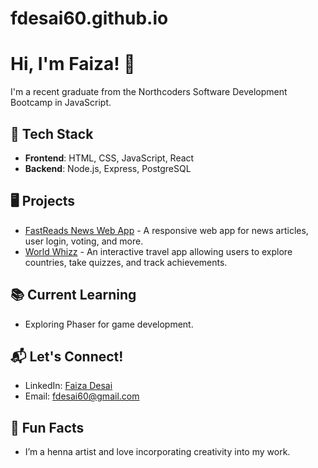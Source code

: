 # fdesai60.github.io
# Hi, I'm Faiza! 👋

I'm a recent graduate from the Northcoders Software Development Bootcamp in JavaScript.

## 🚀 Tech Stack
- **Frontend**: HTML, CSS, JavaScript, React
- **Backend**: Node.js, Express, PostgreSQL


## 🖥️ Projects
- [FastReads News Web App](https://github.com/fdesai60/fe-nc-news) - A responsive web app for news articles, user login, voting, and more.
- [World Whizz](https://github.com/fdesai60/portfolio) - An interactive travel app allowing users to explore countries, take quizzes, and track achievements.

## 📚 Current Learning
- Exploring Phaser for game development.

## 📬 Let's Connect!
- LinkedIn: [Faiza Desai](https://www.linkedin.com/in/faiza-desai-557731333/)
- Email: [fdesai60@gmail.com](mailto:fdesai60@gmail.com)

## 🎨 Fun Facts
- I’m a henna artist and love incorporating creativity into my work.

